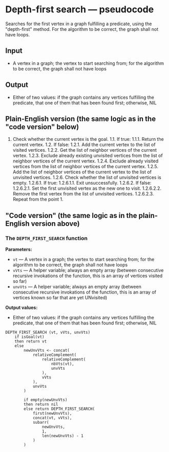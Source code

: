 # Depth-first search — pseudocode

Searches for the first vertex in a graph fulfilling a predicate, using the "depth-first" method. For the algorithm to be correct, the graph shall not have loops.

## Input

- A vertex in a graph; the vertex to start searching from; for the algorithm to be correct, the graph shall not have loops

## Output

- Either of two values: if the graph contains any vertices fulfilling the predicate, that one of them that has been found first; otherwise, NIL

## Plain-English version (the same logic as in the "code version" below)

1. Check whether the current vertex is the goal.
	1.1. If true:
		1.1.1. Return the current vertex.
	1.2. If false:
		1.2.1. Add the current vertex to the list of visited vertices.
		1.2.2. Get the list of neighbor vertices of the current vertex.
		1.2.3. Exclude already existing unvisited vertices from the list
			of neighbor vertices of the current vertex.
		1.2.4. Exclude already visited vertices from the list of neighbor
			vertices of the current vertex.
		1.2.5. Add the list of neighbor vertices of the current vertex
			to the list of unvisited vertices.
		1.2.6. Check whether the list of unvisited vertices is empty.
			1.2.6.1. If true:
				1.2.6.1.1. Exit unsuccessfully.
			1.2.6.2. If false:
				1.2.6.2.1. Set the first unvisited vertex as the new one
					to visit.
				1.2.6.2.2. Remove the first vertex from the list of unvisited
					vertices.
				1.2.6.2.3. Repeat from the point 1.

## "Code version" (the same logic as in the plain-English version above)

### The `DEPTH_FIRST_SEARCH` function

**Parameters:**

- `vt` — A vertex in a graph; the vertex to start searching from; for the algorithm to be correct, the graph shall not have loops
- `vVts` — A helper variable; always an empty array (between consecutive recursive invokations of the function, this is an array of vertices visited so far)
- `unvVts` — A helper variable; always an empty array (between consecutive recursive invokations of the function, this is an array of vertices known so far that are yet UNvisited)

**Output values:**

- Either of two values: if the graph contains any vertices fulfilling the predicate, that one of them that has been found first; otherwise, NIL

```
DEPTH_FIRST_SEARCH (vt, vVts, unvVts)
	if isGoal(vt)
	then return vt
	else
		newUnvVts <- concat(
			relativeComplement(
				relativeComplement(
					nbVts(vt),
					unvVts
				),
				vVts
			),
			unvVts
		)

		if empty(newUnvVts)
		then return nil
		else return DEPTH_FIRST_SEARCH(
			first(newUnvVts),
			concat(vt, vVts),
			subarr(
				newUnvVts,
				1,
				len(newUnvVts) - 1
			)
		)
```